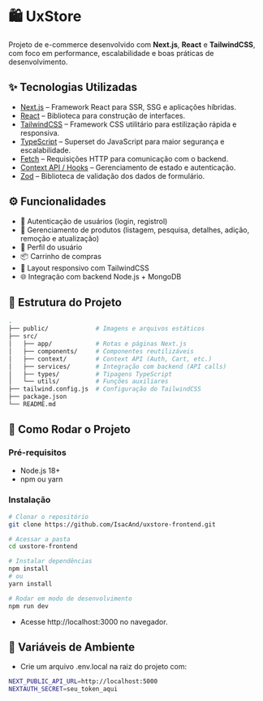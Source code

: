 # 🛍️ UxStore

Projeto de e-commerce desenvolvido com **Next.js**, **React** e **TailwindCSS**, com foco em performance, escalabilidade e boas práticas de desenvolvimento.

## ✨ Tecnologias Utilizadas

- [Next.js](https://nextjs.org/) – Framework React para SSR, SSG e aplicações híbridas.
- [React](https://react.dev/) – Biblioteca para construção de interfaces.
- [TailwindCSS](https://tailwindcss.com/) – Framework CSS utilitário para estilização rápida e responsiva.
- [TypeScript](https://www.typescriptlang.org/) – Superset do JavaScript para maior segurança e escalabilidade.
- [Fetch](https://developer.mozilla.org/pt-BR/docs/Web/API/Fetch_API/Using_Fetch/) – Requisições HTTP para comunicação com o backend.
- [Context API / Hooks](https://react.dev/reference/react) – Gerenciamento de estado e autenticação.
- [Zod](https://zod.dev/) – Biblioteca de validação dos dados de formulário.

## ⚙️ Funcionalidades

- 🔐 Autenticação de usuários (login, registrol)
- 🛒 Gerenciamento de produtos (listagem, pesquisa, detalhes, adição, remoção e atualização)
- 👤 Perfil do usuário
- 📦 Carrinho de compras
- 🎨 Layout responsivo com TailwindCSS
- 🌐 Integração com backend Node.js + MongoDB

## 📂 Estrutura do Projeto

```bash
.
├── public/             # Imagens e arquivos estáticos
├── src/
│   ├── app/            # Rotas e páginas Next.js
│   ├── components/     # Componentes reutilizáveis
│   ├── context/        # Context API (Auth, Cart, etc.)
│   ├── services/       # Integração com backend (API calls)
│   ├── types/          # Tipagens TypeScript
│   └── utils/          # Funções auxiliares
├── tailwind.config.js  # Configuração do TailwindCSS
├── package.json
└── README.md
```

## 🚀 Como Rodar o Projeto

### Pré-requisitos

- Node.js 18+
- npm ou yarn

### Instalação

```bash
# Clonar o repositório
git clone https://github.com/IsacAnd/uxstore-frontend.git

# Acessar a pasta
cd uxstore-frontend

# Instalar dependências
npm install
# ou
yarn install

# Rodar em modo de desenvolvimento
npm run dev
```

- Acesse http://localhost:3000 no navegador.

## 🔑 Variáveis de Ambiente

- Crie um arquivo .env.local na raiz do projeto com:

```bash
NEXT_PUBLIC_API_URL=http://localhost:5000
NEXTAUTH_SECRET=seu_token_aqui
```
